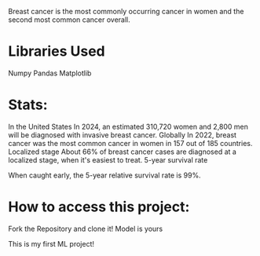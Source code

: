 Breast cancer is the most commonly occurring cancer in women and the second most common cancer overall.
# Libraries Used
Numpy
Pandas
Matplotlib

# Stats: 
In the United States
In 2024, an estimated 310,720 women and 2,800 men will be diagnosed with invasive breast cancer. 
Globally
In 2022, breast cancer was the most common cancer in women in 157 out of 185 countries. 
Localized stage
About 66% of breast cancer cases are diagnosed at a localized stage, when it's easiest to treat. 
5-year survival rate

When caught early, the 5-year relative survival rate is 99%. 

# How to access this project: 
Fork the Repository and clone it!
Model is yours

This is my first ML project!


